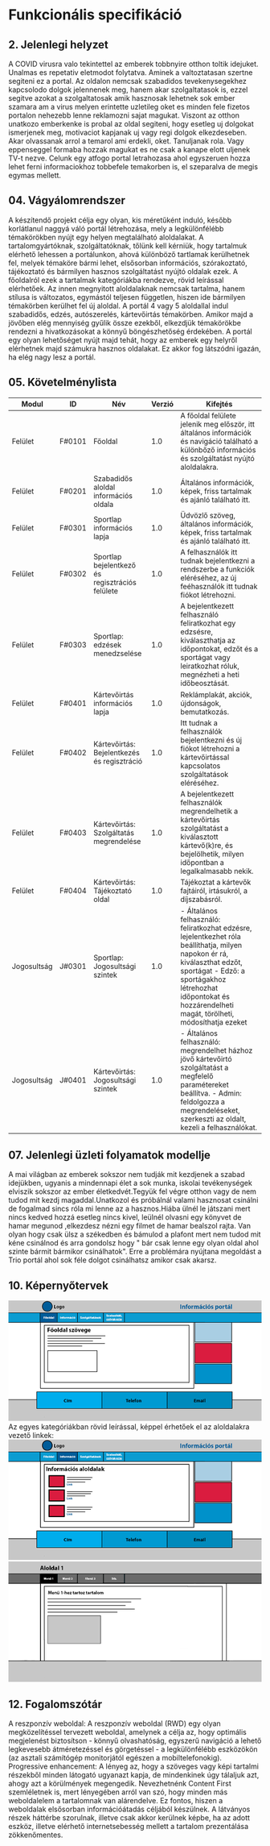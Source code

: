 # Funkcionális specifikáció

## 2. Jelenlegi helyzet
A COVID virusra valo tekintettel az emberek tobbnyire otthon toltik idejuket. Unalmas es repetativ eletmodot folytatva.
Aminek a valtoztatasan szertne segiteni ez a portal.
Az oldalon nemcsak szabadidos tevekenysegekhez kapcsolodo dolgok jelennenek meg, hanem akar szolgaltatasok is, ezzel segitve azokat a szolgaltatosak amik hasznosak lehetnek sok ember szamara am a virus melyen erintette uzletileg oket es minden fele fizetos portalon nehezebb lenne reklamozni sajat magukat.
Viszont az otthon unatkozo emberkenke is probal az oldal segiteni, hogy esetleg uj dolgokat ismerjenek meg, motivaciot kapjanak uj vagy regi dolgok elkezdeseben.
Akar olvassanak arrol a temarol ami erdekli, oket. Tanuljanak rola. Vagy eppenseggel formaba hozzak magukat es ne csak a kanape elott uljenek TV-t nezve.
Celunk egy atfogo portal letrahozasa ahol egyszeruen hozza lehet ferni informaciokhoz tobbefele temakorben is, el szeparalva de megis egymas mellett.

## 04. Vágyálomrendszer
A készítendő projekt célja egy olyan, kis méretűként induló, később korlátlanul naggyá váló portál létrehozása, mely a legkülönfélébb témakörökben nyújt egy helyen megtalálható aloldalakat. A tartalomgyártóknak, szolgáltatóknak, tőlünk kell kérniük, hogy tartalmuk elérhető lehessen a portálunkon, ahová különböző tartlamak kerülhetnek fel, melyek témaköre bármi lehet, elsősorban információs, szórakoztató, tájékoztató és bármilyen hasznos szolgáltatást nyújtó oldalak ezek. A főoldalról ezek a tartalmak kategóriákba rendezve, rövid leírással elérhetőek. Az innen megnyitott aloldalaknak nemcsak tartalma, hanem stílusa is változatos, egymástól teljesen független, hiszen ide bármilyen témakörben kerülhet fel új aloldal. A portál 4 vagy 5 aloldallal indul szabadidős, edzés, autószerelés, kártevőirtás témakörben. Amikor majd a jövőben elég mennyiség gyűlik össze ezekből, elkezdjük témakörökbe rendezni a hivatkozásokat a könnyű böngészhetőség érdekében. A portál egy olyan lehetőséget nyújt majd tehát, hogy az emberek egy helyről elérhetnek majd számukra hasznos oldalakat. Ez akkor fog látszódni igazán, ha elég nagy lesz a portál.

## 05. Követelménylista
|Modul|ID|Név|Verzió|Kifejtés|
|-----|--|---|------|--------|
|Felület|F#0101|Főoldal|1.0|A főoldal felülete jelenik meg először, itt általános információk és navigáció található a különbőző információs és szolgáltatást nyújtó aloldalakra.|
|Felület|F#0201|Szabadidős aloldal információs oldala|1.0|Általános információk, képek, friss tartalmak és ajánló található itt.|
|Felület|F#0301|Sportlap információs lapja|1.0|Üdvözlő szöveg, általános információk, képek, friss tartalmak és ajánló található itt.|
|Felület|F#0302|Sportlap bejelentkező és regisztrációs felülete|1.0|A felhasználók itt tudnak bejelentkezni a rendszerbe a funkciók eléréséhez, az új feéhasználók itt tudnak fiókot létrehozni.|
|Felület|F#0303|Sportlap: edzések menedzselése|1.0|A bejelentkezett felhasználó feliratkozhat egy edzsésre, kiválaszthatja az időpontokat, edzőt és a sportágat vagy leiratkozhat róluk, megnézheti a heti időbeosztását.|
|Felület|F#0401|Kártevőirtás információs lapja|1.0|Reklámplakát, akciók, újdonságok, bemutatkozás.|
|Felület|F#0402|Kártevőirtás: Bejelentkezés és regisztráció|1.0|Itt tudnak a felhasználók bejelentkezni és új fiókot létrehozni a kártevőirtással kapcsolatos szolgáltatások eléréséhez.|
|Felület|F#0403|Kártevőirtás: Szolgáltatás megrendelése|1.0|A bejelentkezett felhasználók megrendelhetik a kártevőirtás szolgáltatást a kiválasztott kártevő(k)re, és bejelölhetik, milyen időpontban a legalkalmasabb nekik.|
|Felület|F#0404|Kártevőirtás: Tájékoztató oldal|1.0|Tájékoztat a kártevők fajtáiról, irtásukról, a díjszabásról.|
|Jogosultság|J#0301|Sportlap: Jogosultsági szintek|1.0|- Általános felhasználó: feliratkozhat edzésre, lejelentkezhet róla beállíthatja, milyen napokon ér rá, kiválaszthat edzőt, sportágat - Edző: a sportágakhoz létrehozhat időpontokat és hozzárendelheti magát, törölheti, módosíthatja ezeket|
|Jogosultság|J#0401|Kártevőirtás: Jogosultsági szintek|1.0|- Általános felhasználó: megrendelhet házhoz jövő kártevőirtó szolgáltatást a megfelelő paramétereket beállítva. - Admin: feldolgozza a megrendeléseket, szerkeszti az oldalt, kezeli a felhasználókat.|

## 07. Jelenlegi üzleti folyamatok modellje
A mai világban az emberek sokszor nem tudják mit kezdjenek a szabad idejükben, ugyanis a mindennapi élet a sok munka, iskolai tevékenységek elviszik sokszor az ember életkedvét.Tegyük fel végre otthon vagy de nem tudod mit kezdj magaddal.Unatkozol és próbálnál valami hasznosat csinálni de fogalmad sincs róla mi lenne az a hasznos.Hiába ülnél le játszani mert nincs kedved hozzá esetleg nincs kivel, leülnél olvasni egy könyvet de hamar megunod ,elkezdesz nézni egy filmet de hamar bealszol rajta. Van olyan hogy csak ülsz a székedben és bámulod a plafont mert nem tudod mit kéne csinálnod és arra gondolsz hogy " bár csak lenne egy olyan oldal ahol szinte bármit bármikor csinálhatok". Erre a problémára nyújtana megoldást a Trio portál ahol sok féle dolgot csinálhatsz amikor csak akarsz.

## 10. Képernyőtervek
![A főoldal képernyőterve](Dokumentacio_kepek/fooldal.png)
Az egyes kategóriákban rövid leírással, képpel érhetőek el az aloldalakra vezető linkek:
![Az egyik kategória képernyőterve](Dokumentacio_kepek/kategoria.png)
![Az egyik aloldal képernyőterve](Dokumentacio_kepek/aloldal.png)

## 12. Fogalomszótár
A reszponzív weboldal: A reszponzív weboldal (RWD) egy olyan megközelítéssel tervezett weboldal, amelynek a célja az, hogy optimális megjelenést biztosítson - könnyű olvashatóság, egyszerű navigáció a lehető legkevesebb átméretezéssel és görgetéssel - a legkülönfélébb eszközökön (az asztali számítógép monitorjától egészen a mobiltelefonokig). Progressive enhancement: A lényeg az, hogy a szöveges vagy képi tartalmi részekből minden látogató ugyanazt kapja, de mindenkinek úgy tálaljuk azt, ahogy azt a körülmények megengedik. Nevezhetnénk Content First szemléletnek is, mert lényegében arról van szó, hogy minden más weboldalelem a tartalomnak van alárendelve. Ez fontos, hiszen a weboldalak elsősorban információátadás céljából készülnek. A látványos részek háttérbe szorulnak, illetve csak akkor kerülnek képbe, ha az adott eszköz, illetve elérhető internetsebesség mellett a tartalom prezentálása zökkenőmentes.